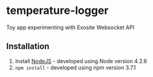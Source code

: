 # temperature-logger
Toy app experimenting with Exosite Websocket API

## Installation

1. Install [NodeJS](https://nodejs.org) - developed using Node version 4.2.6
2. `npm install` - developed using npm version 3.7.1
